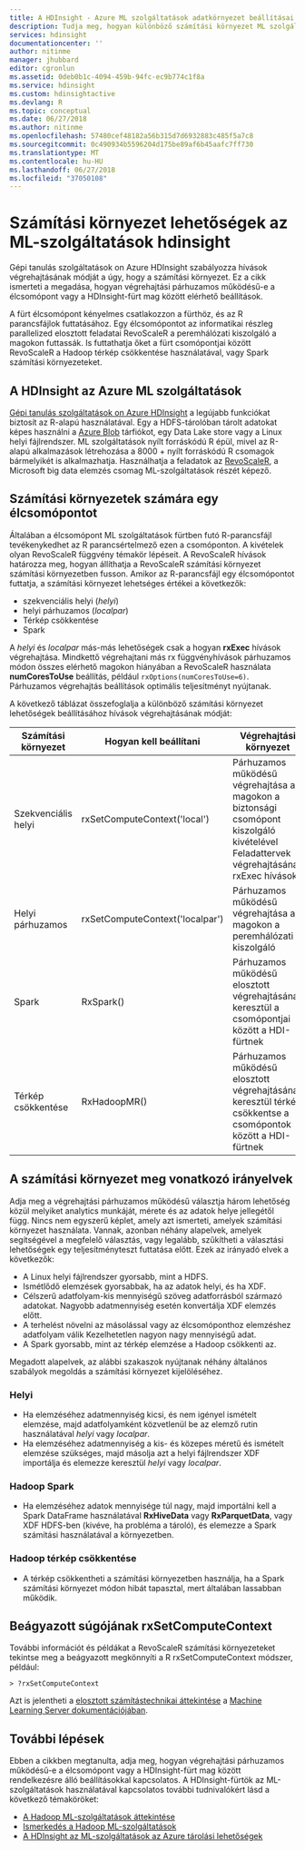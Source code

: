```yaml
---
title: A HDInsight - Azure ML szolgáltatások adatkörnyezet beállításai számítási |} Microsoft Docs
description: Tudja meg, hogyan különböző számítási környezet ML szolgáltatásokkal a felhasználók rendelkezésére a HDInsight-on
services: hdinsight
documentationcenter: ''
author: nitinme
manager: jhubbard
editor: cgronlun
ms.assetid: 0deb0b1c-4094-459b-94fc-ec9b774c1f8a
ms.service: hdinsight
ms.custom: hdinsightactive
ms.devlang: R
ms.topic: conceptual
ms.date: 06/27/2018
ms.author: nitinme
ms.openlocfilehash: 57480cef48182a56b315d7d6932883c485f5a7c8
ms.sourcegitcommit: 0c490934b5596204d175be89af6b45aafc7ff730
ms.translationtype: MT
ms.contentlocale: hu-HU
ms.lasthandoff: 06/27/2018
ms.locfileid: "37050108"
---
```

# <a name="compute-context-options-for-ml-services-on-hdinsight"></a>Számítási környezet lehetőségek az ML-szolgáltatások hdinsight

Gépi tanulás szolgáltatások on Azure HDInsight szabályozza hívások végrehajtásának módját a úgy, hogy a számítási környezet. Ez a cikk ismerteti a megadása, hogyan végrehajtási párhuzamos működésű-e a élcsomópont vagy a HDInsight-fürt mag között elérhető beállítások.

A fürt élcsomópont kényelmes csatlakozzon a fürthöz, és az R parancsfájlok futtatásához. Egy élcsomópontot az informatikai részleg parallelized elosztott feladatai RevoScaleR a peremhálózati kiszolgáló a magokon futtassák. Is futtathatja őket a fürt csomópontjai között RevoScaleR a Hadoop térkép csökkentése használatával, vagy Spark számítási környezeteket.

## <a name="ml-services-on-azure-hdinsight"></a>A HDInsight az Azure ML szolgáltatások
[Gépi tanulás szolgáltatások on Azure HDInsight](r-server-overview.md) a legújabb funkciókat biztosít az R-alapú használatával. Egy a HDFS-tárolóban tárolt adatokat képes használni a [Azure Blob](../../storage/common/storage-introduction.md "Azure Blob Storage tárolóban") tárfiókot, egy Data Lake store vagy a Linux helyi fájlrendszer. ML szolgáltatások nyílt forráskódú R épül, mivel az R-alapú alkalmazások létrehozása a 8000 + nyílt forráskódú R csomagok bármelyikét is alkalmazhatja. Használhatja a feladatok az [RevoScaleR](https://docs.microsoft.com/machine-learning-server/r-reference/revoscaler/revoscaler), a Microsoft big data elemzés csomag ML-szolgáltatások részét képező.  

## <a name="compute-contexts-for-an-edge-node"></a>Számítási környezetek számára egy élcsomópontot
Általában a élcsomópont ML szolgáltatások fürtben futó R-parancsfájl tevékenykedhet az R parancsértelmező ezen a csomóponton. A kivételek olyan RevoScaleR függvény témakör lépéseit. A RevoScaleR hívások határozza meg, hogyan állíthatja a RevoScaleR számítási környezet számítási környezetben fusson.  Amikor az R-parancsfájl egy élcsomópontot futtatja, a számítási környezet lehetséges értékei a következők:

- szekvenciális helyi (*helyi*)
- helyi párhuzamos (*localpar*)
- Térkép csökkentése
- Spark

A *helyi* és *localpar* más-más lehetőségek csak a hogyan **rxExec** hívások végrehajtása. Mindkettő végrehajtani más rx függvényhívások párhuzamos módon összes elérhető magokon hiányában a RevoScaleR használata **numCoresToUse** beállítás, például `rxOptions(numCoresToUse=6)`. Párhuzamos végrehajtás beállítások optimális teljesítményt nyújtanak.

A következő táblázat összefoglalja a különböző számítási környezet lehetőségek beállításához hívások végrehajtásának módját:

| Számítási környezet  | Hogyan kell beállítani                      | Végrehajtási környezet                        |
| ---------------- | ------------------------------- | ---------------------------------------- |
| Szekvenciális helyi | rxSetComputeContext('local')    | Párhuzamos működésű végrehajtása a magokon a biztonsági csomópont kiszolgáló kivételével Feladattervek végrehajtásának rxExec hívások |
| Helyi párhuzamos   | rxSetComputeContext('localpar') | Párhuzamos működésű végrehajtása a magokon a peremhálózati kiszolgáló |
| Spark            | RxSpark()                       | Párhuzamos működésű elosztott végrehajtásának keresztül a csomópontjai között a HDI-fürtnek |
| Térkép csökkentése       | RxHadoopMR()                    | Párhuzamos működésű elosztott végrehajtásának keresztül térkép csökkentse a csomópontok között a HDI-fürtnek |

## <a name="guidelines-for-deciding-on-a-compute-context"></a>A számítási környezet meg vonatkozó irányelvek

Adja meg a végrehajtási párhuzamos működésű választja három lehetőség közül melyiket analytics munkáját, mérete és az adatok helye jellegétől függ. Nincs nem egyszerű képlet, amely azt ismerteti, amelyek számítási környezet használata. Vannak, azonban néhány alapelvek, amelyek segítségével a megfelelő választás, vagy legalább, szűkítheti a választási lehetőségek egy teljesítményteszt futtatása előtt. Ezek az irányadó elvek a következők:

- A Linux helyi fájlrendszer gyorsabb, mint a HDFS.
- Ismétlődő elemzések gyorsabbak, ha az adatok helyi, és ha XDF.
- Célszerű adatfolyam-kis mennyiségű szöveg adatforrásból származó adatokat. Nagyobb adatmennyiség esetén konvertálja XDF elemzés előtt.
- A terhelést növelni az másolással vagy az élcsomóponthoz elemzéshez adatfolyam válik Kezelhetetlen nagyon nagy mennyiségű adat.
- A Spark gyorsabb, mint az térkép elemzése a Hadoop csökkenti az.

Megadott alapelvek, az alábbi szakaszok nyújtanak néhány általános szabályok megoldás a számítási környezet kijelöléséhez.

### <a name="local"></a>Helyi
* Ha elemzéséhez adatmennyiség kicsi, és nem igényel ismételt elemzése, majd adatfolyamként közvetlenül be az elemző rutin használatával *helyi* vagy *localpar*.
* Ha elemzéséhez adatmennyiség a kis- és közepes méretű és ismételt elemzése szükséges, majd másolja azt a helyi fájlrendszer XDF importálja és elemezze keresztül *helyi* vagy *localpar*.

### <a name="hadoop-spark"></a>Hadoop Spark
* Ha elemzéséhez adatok mennyisége túl nagy, majd importálni kell a Spark DataFrame használatával **RxHiveData** vagy **RxParquetData**, vagy XDF HDFS-ben (kivéve, ha probléma a tároló), és elemezze a Spark számítási használatával a környezetben.

### <a name="hadoop-map-reduce"></a>Hadoop térkép csökkentése
* A térkép csökkentheti a számítási környezetben használja, ha a Spark számítási környezet módon hibát tapasztal, mert általában lassabban működik.  

## <a name="inline-help-on-rxsetcomputecontext"></a>Beágyazott súgójának rxSetComputeContext
További információt és példákat a RevoScaleR számítási környezeteket tekintse meg a beágyazott megkönnyíti a R rxSetComputeContext módszer, például:

    > ?rxSetComputeContext

Azt is jelentheti a [elosztott számítástechnikai áttekintése](https://docs.microsoft.com/machine-learning-server/r/how-to-revoscaler-distributed-computing) a [Machine Learning Server dokumentációjában](https://docs.microsoft.com/machine-learning-server/).

## <a name="next-steps"></a>További lépések
Ebben a cikkben megtanulta, adja meg, hogyan végrehajtási párhuzamos működésű-e a élcsomópont vagy a HDInsight-fürt mag között rendelkezésre álló beállításokkal kapcsolatos. A HDInsight-fürtök az ML-szolgáltatások használatával kapcsolatos további tudnivalókért lásd a következő témaköröket:

* [A Hadoop ML-szolgáltatások áttekintése](r-server-overview.md)
* [Ismerkedés a Hadoop ML-szolgáltatások](r-server-get-started.md)
* [A HDInsight az ML-szolgáltatások az Azure tárolási lehetőségek](r-server-storage.md)

